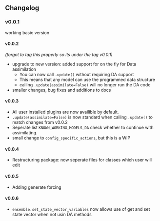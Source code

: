 ## Changelog

### v0.0.1
working basic version
#### v0.0.2
_(forgot to tag this properly so its under the tag v0.0.1)_
- upgrade to new version: added support for on the fly for Data assimilation
    - You can now call `.update()` without requiring DA support 
    - This means that any model can use the programmed data structure
    - calling `.update(assimilate=False)` will no longer run the DA code
- smaller changes, bug fixes and additions to docs
#### v0.0.3
- All user installed plugins are now availible by default.
- `.update(assimilate=False)` is now standard when calling `.update()` to match changes from v0.0.2
- Seperate list `KNOWN_WORKING_MODELS_DA` check whether to continue with assimilating.
- small change to `config_specific_actions`, but this is a WIP 

#### v0.0.4
- Restructuring package: now seperate files for classes which user will edit
#### v0.0.5
- Adding generate forcing
#### v0.0.6
- `ensemble.set_state_vector_variables` now allows use of get and set state vector when not usin DA methods 